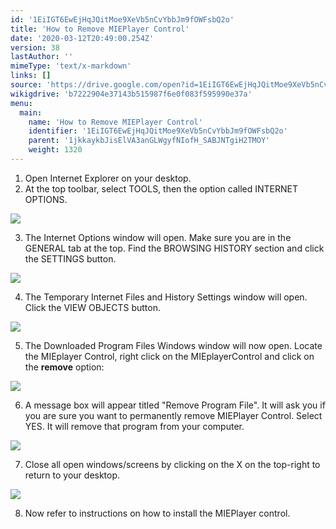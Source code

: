 ```yaml
---
id: '1EiIGT6EwEjHqJQitMoe9XeVb5nCvYbbJm9fOWFsbQ2o'
title: 'How to Remove MIEPlayer Control'
date: '2020-03-12T20:49:00.254Z'
version: 38
lastAuthor: ''
mimeType: 'text/x-markdown'
links: []
source: 'https://drive.google.com/open?id=1EiIGT6EwEjHqJQitMoe9XeVb5nCvYbbJm9fOWFsbQ2o'
wikigdrive: 'b7222904e37143b515987f6e0f083f595990e37a'
menu:
  main:
    name: 'How to Remove MIEPlayer Control'
    identifier: '1EiIGT6EwEjHqJQitMoe9XeVb5nCvYbbJm9fOWFsbQ2o'
    parent: '1jkkaykbJisElVA3anGLWgyfNIofH_SABJNTgiH2TMOY'
    weight: 1320
---
```

1. Open Internet Explorer on your desktop.
2. At the top toolbar, select TOOLS, then the option called INTERNET OPTIONS.


![](../how-to-remove-mieplayer-control.assets/10000000000003C900000290551E10B093192445.png)


3. The Internet Options window will open. Make sure you are in the GENERAL tab at the top. Find the BROWSING HISTORY section and click the SETTINGS button.


![](../how-to-remove-mieplayer-control.assets/10000000000002970000029293334BF18DC041BC.png)


4. The Temporary Internet Files and History Settings window will open. Click the VIEW OBJECTS button.


![](../how-to-remove-mieplayer-control.assets/10000000000002B600000295BEE5B39763962EDC.png)


5. The Downloaded Program Files Windows window will now open. Locate the MIEplayer Control, right click on the MIEplayerControl and click on the <strong>remove</strong> option:


![](../how-to-remove-mieplayer-control.assets/10000000000002C20000029097CEE05CCB10B202.png)


6. A message box will appear titled "Remove Program File". It will ask you if you are sure you want to permanently remove MIEPlayer Control. Select YES. It will remove that program from your computer.


![](../how-to-remove-mieplayer-control.assets/100000000000031B0000020E6F8F16E0CB160826.png)


7. Close all open windows/screens by clicking on the X on the top-right to return to your desktop.


![](../how-to-remove-mieplayer-control.assets/10000000000004E200000077946E257B75FE232F.png)


8. Now refer to instructions on how to install the MIEPlayer control.
